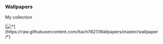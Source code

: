 ### Wallpapers
My collection

[![*](https://raw.githubusercontent.com/itachi1621/Wallpapers/master/thumbnails/*)](https://raw.githubusercontent.com/itachi1621/Wallpapers/master/wallpaper/*)
